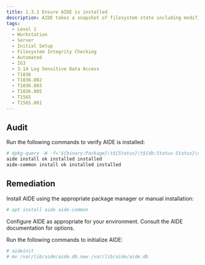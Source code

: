 ```yaml
---
title: 1.3.1 Ensure AIDE is installed
description: AIDE takes a snapshot of filesystem state including modification times, permissions, and file hashes which can then be used to compare against the current state of the filesystem to detect modifications to the system.
tags:
  - Level 1
  - Workstation
  - Server
  - Initial Setup
  - Filesystem Integrity Checking
  - Automated
  - IG3
  - 3.14 Log Sensitive Data Access
  - T1036
  - T1036.002
  - T1036.003
  - T1036.005
  - T1565
  - T1565.001
---
```


## Audit
Run the following commands to verify AIDE is installed:
```bash
# dpkg-query -W -f='${binary:Package}\t${Status}\t${db:Status-Status}\n' aide aide-common
aide install ok installed installed
aide-common install ok installed installed
```

## Remediation
Install AIDE using the appropriate package manager or manual installation:
```bash
# apt install aide aide-common
```

Configure AIDE as appropriate for your environment. Consult the AIDE documentation for options.

Run the following commands to initialize AIDE:
```bash
# aideinit
# mv /var/lib/aide/aide.db.new /var/lib/aide/aide.db
```
